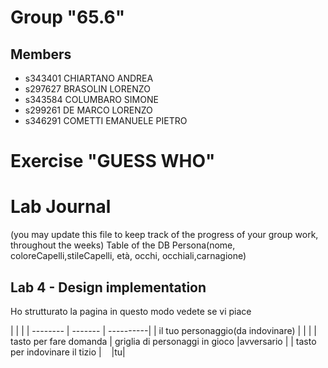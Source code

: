 # Group "65.6"

## Members
- s343401 CHIARTANO ANDREA
- s297627 BRASOLIN LORENZO
- s343584 COLUMBARO SIMONE
- s299261 DE MARCO LORENZO
- s346291 COMETTI EMANUELE PIETRO

# Exercise "GUESS WHO"


# Lab Journal

(you may update this file to keep track of the progress of your group work, throughout the weeks)
Table of the DB
Persona(nome, coloreCapelli,stileCapelli, età, occhi, occhiali,carnagione)


## Lab 4 - Design implementation
Ho strutturato la pagina in questo modo vedete se vi piace 

|   |   |
| -------- | ------- | ----------|
| il tuo personaggio(da indovinare) |                     | |
| tasto per fare domanda | griglia di personaggi in gioco |avversario |
| tasto per indovinare il tizio |                         |tu|
